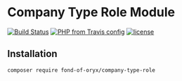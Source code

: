# Company Type Role Module
[![Build Status](https://travis-ci.org/fond-of-oryx/company-type-role.svg?branch=master)](https://travis-ci.org/fond-of-oryx/company-type-role)
[![PHP from Travis config](https://img.shields.io/travis/php-v/fond-of-oryx/company-type-role.svg)](https://php.net/)
[![license](https://img.shields.io/github/license/fond-of-oryx/company-type-role.svg)](https://packagist.org/packages/fond-of-oryx/company-type-role)

## Installation

```
composer require fond-of-oryx/company-type-role
```
